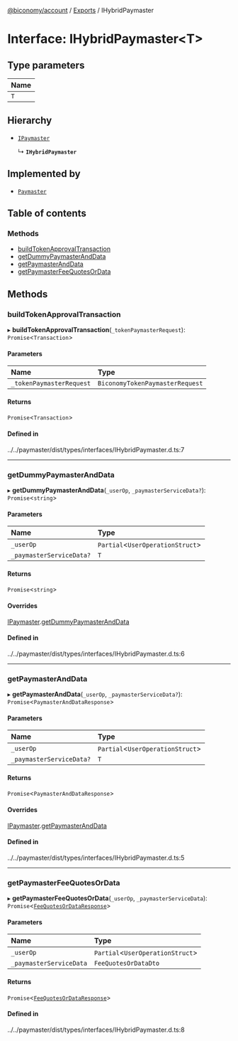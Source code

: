 [@biconomy/account](../README.md) / [Exports](../modules.md) / IHybridPaymaster

# Interface: IHybridPaymaster\<T\>

## Type parameters

| Name |
| :------ |
| `T` |

## Hierarchy

- [`IPaymaster`](IPaymaster.md)

  ↳ **`IHybridPaymaster`**

## Implemented by

- [`Paymaster`](../classes/Paymaster.md)

## Table of contents

### Methods

- [buildTokenApprovalTransaction](IHybridPaymaster.md#buildtokenapprovaltransaction)
- [getDummyPaymasterAndData](IHybridPaymaster.md#getdummypaymasteranddata)
- [getPaymasterAndData](IHybridPaymaster.md#getpaymasteranddata)
- [getPaymasterFeeQuotesOrData](IHybridPaymaster.md#getpaymasterfeequotesordata)

## Methods

### buildTokenApprovalTransaction

▸ **buildTokenApprovalTransaction**(`_tokenPaymasterRequest`): `Promise`\<`Transaction`\>

#### Parameters

| Name | Type |
| :------ | :------ |
| `_tokenPaymasterRequest` | `BiconomyTokenPaymasterRequest` |

#### Returns

`Promise`\<`Transaction`\>

#### Defined in

../../paymaster/dist/types/interfaces/IHybridPaymaster.d.ts:7

___

### getDummyPaymasterAndData

▸ **getDummyPaymasterAndData**(`_userOp`, `_paymasterServiceData?`): `Promise`\<`string`\>

#### Parameters

| Name | Type |
| :------ | :------ |
| `_userOp` | `Partial`\<`UserOperationStruct`\> |
| `_paymasterServiceData?` | `T` |

#### Returns

`Promise`\<`string`\>

#### Overrides

[IPaymaster](IPaymaster.md).[getDummyPaymasterAndData](IPaymaster.md#getdummypaymasteranddata)

#### Defined in

../../paymaster/dist/types/interfaces/IHybridPaymaster.d.ts:6

___

### getPaymasterAndData

▸ **getPaymasterAndData**(`_userOp`, `_paymasterServiceData?`): `Promise`\<`PaymasterAndDataResponse`\>

#### Parameters

| Name | Type |
| :------ | :------ |
| `_userOp` | `Partial`\<`UserOperationStruct`\> |
| `_paymasterServiceData?` | `T` |

#### Returns

`Promise`\<`PaymasterAndDataResponse`\>

#### Overrides

[IPaymaster](IPaymaster.md).[getPaymasterAndData](IPaymaster.md#getpaymasteranddata)

#### Defined in

../../paymaster/dist/types/interfaces/IHybridPaymaster.d.ts:5

___

### getPaymasterFeeQuotesOrData

▸ **getPaymasterFeeQuotesOrData**(`_userOp`, `_paymasterServiceData`): `Promise`\<[`FeeQuotesOrDataResponse`](../modules.md#feequotesordataresponse)\>

#### Parameters

| Name | Type |
| :------ | :------ |
| `_userOp` | `Partial`\<`UserOperationStruct`\> |
| `_paymasterServiceData` | `FeeQuotesOrDataDto` |

#### Returns

`Promise`\<[`FeeQuotesOrDataResponse`](../modules.md#feequotesordataresponse)\>

#### Defined in

../../paymaster/dist/types/interfaces/IHybridPaymaster.d.ts:8
